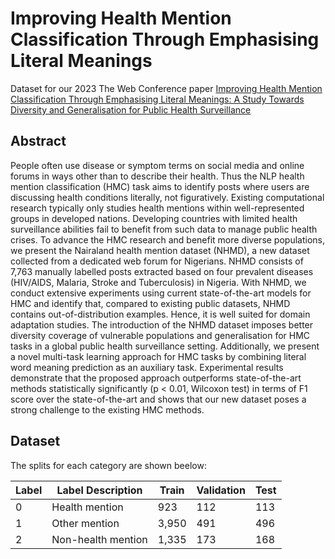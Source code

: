 # Improving Health Mention Classification Through Emphasising Literal Meanings

Dataset for our 2023 The Web Conference paper [Improving Health Mention Classification Through Emphasising Literal Meanings: A Study Towards Diversity and Generalisation for Public Health Surveillance ](https://dl.acm.org/doi/10.1145/3543507.3583877)

## Abstract
People often use disease or symptom terms on social media and online forums in ways other than to describe their health. Thus the NLP health mention classification (HMC) task aims to identify posts where users are discussing health conditions literally, not figuratively. Existing computational research typically only studies health mentions within well-represented groups in developed nations. Developing countries with limited health surveillance abilities fail to benefit from such data to manage public health crises. To advance the HMC research and benefit more diverse populations, we present the Nairaland health mention dataset (NHMD), a new dataset collected from a dedicated web forum for Nigerians. NHMD consists of 7,763 manually labelled posts extracted based on four prevalent diseases (HIV/AIDS, Malaria, Stroke and Tuberculosis) in Nigeria. With NHMD, we conduct extensive experiments using current state-of-the-art models for HMC and identify that, compared to existing public datasets, NHMD contains out-of-distribution examples. Hence, it is well suited for domain adaptation studies. The introduction of the NHMD dataset imposes better diversity coverage of vulnerable populations and generalisation for HMC tasks in a global public health surveillance setting. Additionally, we present a novel multi-task learning approach for HMC tasks by combining literal word meaning prediction as an auxiliary task. Experimental results demonstrate that the proposed approach outperforms state-of-the-art methods statistically significantly (p < 0.01, Wilcoxon test) in terms of F1 score over the state-of-the-art and shows that our new dataset poses a strong challenge to the existing HMC methods.

## Dataset
The splits for each category are shown beelow:

| Label  | Label Description | Train | Validation | Test
| ------------- | ------------- | ------------- | ------------- | ------------- |
| 0  | Health mention  | 923 | 112 | 113 |
| 1 | Other mention | 3,950 | 491 | 496 |
| 2  | Non-health mention  | 1,335 | 173 | 168 |
